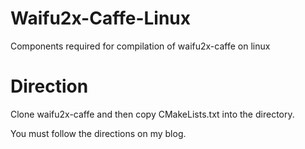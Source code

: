 # Waifu2x-Caffe-Linux
Components required for compilation of waifu2x-caffe on linux

# Direction
Clone waifu2x-caffe and then copy CMakeLists.txt into the directory.

You must follow the directions on my blog.